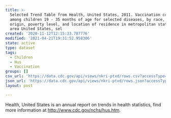 ```yaml
---
title: >-
  Selected Trend Table from Health, United States, 2011. Vaccination coverage
  among children 19 - 35 months of age for selected diseases, by race, Hispanic
  origin, poverty level, and location of residence in metropolitan statistical
  area United States, sel
created: '2020-11-12T12:15:33.787776'
modified: '2021-04-21T19:31:52.958306'
state: active
type: dataset
tags:
  - Children
  - Hus
  - Vaccination
groups: []
csv_url: 'https://data.cdc.gov/api/views/nkri-ptxd/rows.csv?accessType=DOWNLOAD'
json_url: 'https://data.cdc.gov/api/views/nkri-ptxd/rows.json?accessType=DOWNLOAD'
layout: post

---
```

Health, United States is an annual report on trends in health statistics, find more information at http://www.cdc.gov/nchs/hus.htm.
